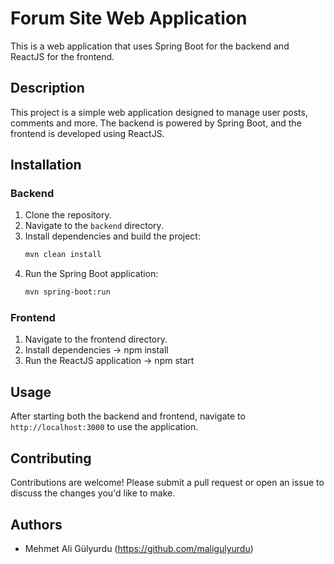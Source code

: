 # Forum Site Web Application
This is a web application that uses Spring Boot for the backend and ReactJS for the frontend.
## Description
This project is a simple web application designed to manage user posts, comments and more. The backend is powered by Spring Boot, and the frontend is developed using ReactJS.
## Installation

### Backend
1. Clone the repository.
2. Navigate to the `backend` directory.
3. Install dependencies and build the project:
   ```bash
   mvn clean install
4. Run the Spring Boot application:
   ```bash
   mvn spring-boot:run

### Frontend
1. Navigate to the frontend directory.
2. Install dependencies -> npm install
3. Run the ReactJS application -> npm start

## Usage
After starting both the backend and frontend, navigate to `http://localhost:3000` to use the application.

## Contributing
Contributions are welcome! Please submit a pull request or open an issue to discuss the changes you'd like to make.

## Authors
- Mehmet Ali Gülyurdu (https://github.com/maligulyurdu)
